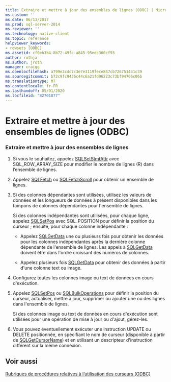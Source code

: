 ```yaml
---
title: Extraire et mettre à jour des ensembles de lignes (ODBC) | Microsoft Docs
ms.custom: ''
ms.date: 06/13/2017
ms.prod: sql-server-2014
ms.reviewer: ''
ms.technology: native-client
ms.topic: reference
helpviewer_keywords:
- rowsets [ODBC]
ms.assetid: cf0eb3b4-8b72-49fc-a845-95edc360cf93
author: rothja
ms.author: jroth
manager: craigg
ms.openlocfilehash: a799e2c4c7c3e7e3119fece847cb726751441c39
ms.sourcegitcommit: b72c9fc9436c44c6a21fd96223c73bf94706c06b
ms.translationtype: MT
ms.contentlocale: fr-FR
ms.lasthandoff: 05/01/2020
ms.locfileid: "82701877"
---
```

# <a name="fetch-and-update-rowsets-odbc"></a>Extraire et mettre à jour des ensembles de lignes (ODBC)
    
### <a name="to-fetch-and-update-rowsets"></a>Extraire et mettre à jour des ensembles de lignes  
  
1.  Si vous le souhaitez, appelez [SQLSetStmtAttr](../../native-client-odbc-api/sqlsetstmtattr.md) avec SQL_ROW_ARRAY_SIZE pour modifier le nombre de lignes (R) dans l’ensemble de lignes.  
  
2.  Appelez [SQLFetch](https://go.microsoft.com/fwlink/?LinkId=58401) ou [SQLFetchScroll](../../native-client-odbc-api/sqlfetchscroll.md) pour obtenir un ensemble de lignes.  
  
3.  Si des colonnes dépendantes sont utilisées, utilisez les valeurs de données et les longueurs de données à présent disponibles dans les tampons de colonnes dépendantes pour l'ensemble de lignes.  
  
     Si des colonnes indépendantes sont utilisées, pour chaque ligne, appelez [SQLSetPos](https://go.microsoft.com/fwlink/?LinkId=58407) avec SQL_POSITION pour définir la position du curseur ; ensuite, pour chaque colonne indépendante :  
  
    -   Appelez [SQLGetData](../../native-client-odbc-api/sqlgetdata.md) une ou plusieurs fois pour obtenir les données pour les colonnes indépendantes après la dernière colonne dépendante de l'ensemble de lignes. Les appels à [SQLGetData](../../native-client-odbc-api/sqlgetdata.md) doivent être dans l'ordre croissant des numéros de colonnes.  
  
    -   Appelez plusieurs fois [SQLGetData](../../native-client-odbc-api/sqlgetdata.md) pour obtenir des données à partir d'une colonne text ou image.  
  
4.  Configurez toutes les colonnes image ou text de données en cours d'exécution.  
  
5.  Appelez [SQLSetPos](https://go.microsoft.com/fwlink/?LinkId=58407) ou [SQLBulkOperations](https://go.microsoft.com/fwlink/?LinkId=58398) pour définir la position du curseur, actualiser, mettre à jour, supprimer ou ajouter une ou des lignes dans l'ensemble de lignes.  
  
     Si des colonnes image ou text de données en cours d'exécution sont utilisées pour une opération de mise à jour ou d'ajout, gérez-les.  
  
6.  Vous pouvez éventuellement exécuter une instruction UPDATE ou DELETE positionnée, en spécifiant le nom de curseur (disponible à partir de [SQLGetCursorName](../../native-client-odbc-api/sqlgetcursorname.md)) et en utilisant un descripteur d'instruction différent sur la même connexion.  
  
## <a name="see-also"></a>Voir aussi  
 [Rubriques de procédures relatives à l’utilisation des curseurs &#40;ODBC&#41;](using-cursors-how-to-topics-odbc.md)  
  
  
